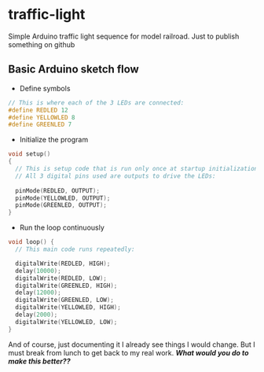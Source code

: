 # traffic-light
Simple Arduino traffic light sequence for model railroad.  Just to publish something on github

## Basic Arduino sketch flow
* Define symbols
```C
// This is where each of the 3 LEDs are connected:
#define REDLED 12
#define YELLOWLED 8
#define GREENLED 7
```
* Initialize the program
```C
void setup() 
{
  // This is setup code that is run only once at startup initialization.
  // All 3 digital pins used are outputs to drive the LEDs:
  
  pinMode(REDLED, OUTPUT);
  pinMode(YELLOWLED, OUTPUT);
  pinMode(GREENLED, OUTPUT);
}
```
* Run the loop continuously
```C
void loop() {
  // This main code runs repeatedly:

  digitalWrite(REDLED, HIGH);
  delay(10000);
  digitalWrite(REDLED, LOW);
  digitalWrite(GREENLED, HIGH);
  delay(12000);
  digitalWrite(GREENLED, LOW);
  digitalWrite(YELLOWLED, HIGH);
  delay(2000);
  digitalWrite(YELLOWLED, LOW);
}
```

And of course, just documenting it I already see things I would change.  But I must break from lunch to get back to my real work.
**_What would you do to make this better??_**
